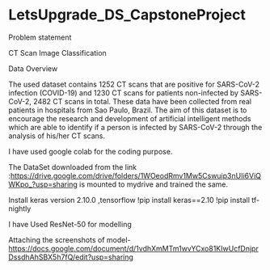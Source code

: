# LetsUpgrade_DS_CapstoneProject


Problem statement

CT Scan Image Classification



Data Overview


The used dataset contains 1252 CT scans that are positive for SARS-CoV-2 infection (COVID-19) and 1230 CT scans for patients non-infected by SARS-CoV-2, 2482 CT scans in total. These data have been collected from real patients in hospitals from Sao Paulo, Brazil. The aim of this dataset is to encourage the research and development of artificial intelligent methods which are able to identify if a person is infected by SARS-CoV-2 through the analysis of his/her CT scans.


I have used google colab for the coding purpose.

The DataSet downloaded from the link :https://drive.google.com/drive/folders/1WOeodRmv1Mw5Cswuip3nUIi6ViQWKpo_?usp=sharing is mounted to mydrive and trained the same.

Install keras version 2.10.0 ,tensorflow
!pip install keras==2.10
!pip install tf-nightly

I have Used ResNet-50 for modelling


Attaching the screenshots of model- https://docs.google.com/document/d/1vdhXmMTm1wvYCxo81KIwUcfDnjprDssdhAhSBX5h7fQ/edit?usp=sharing
